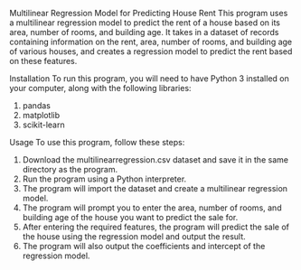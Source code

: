 Multilinear Regression Model for Predicting House Rent
This program uses a multilinear regression model to predict the rent of a house based on its area, number of rooms, and building age. It takes in a dataset of records containing information on the rent, area, number of rooms, and building age of various houses, and creates a regression model to predict the rent based on these features.

Installation
To run this program, you will need to have Python 3 installed on your computer, along with the following libraries:
  1. pandas
  2. matplotlib
  3. scikit-learn
  
Usage
To use this program, follow these steps:

  1. Download the multilinearregression.csv dataset and save it in the same directory as the program.
  2. Run the program using a Python interpreter.
  3. The program will import the dataset and create a multilinear regression model.
  4. The program will prompt you to enter the area, number of rooms, and building age of the house you want to predict the sale for.
  5. After entering the required features, the program will predict the sale of the house using the regression model and output the result.
  6. The program will also output the coefficients and intercept of the regression model.
